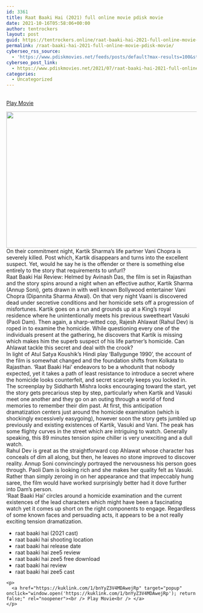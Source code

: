 ```yaml
---
id: 3361
title: Raat Baaki Hai (2021) full online movie pdisk movie
date: 2021-10-16T05:58:06+00:00
author: tentrockers
layout: post
guid: https://tentrockers.online/raat-baaki-hai-2021-full-online-movie-pdisk-movie/
permalink: /raat-baaki-hai-2021-full-online-movie-pdisk-movie/
cyberseo_rss_source:
  - 'https://www.pdiskmovies.net/feeds/posts/default?max-results=100&start-index=1101'
cyberseo_post_link:
  - https://www.pdiskmovies.net/2021/07/raat-baaki-hai-2021-full-online-movie.html
categories:
  - Uncategorized
---
```

<a href="https://kuklink.com/1/bnYyZ3V4MDAwejRp" target="popup" onclick="window.open('https://kuklink.com/1/bnYyZ3V4MDAwejRp'); return false;" rel="noopener"><br /> Play Movie<br /> </a>

<div class="separator">
  <a href="https://1.bp.blogspot.com/-thXnr0U59bI/YPbdzAuMLYI/AAAAAAAAZkA/iQJPddFMcr89GRnUbHhU6Qc61z_YR-wugCLcBGAsYHQ/s1200/Raat%2BBaaki%2BHai%2B%25282021%2529%2Bfull%2Bonline%2Bmovie%2Bpdisk%2Bmovie.jpg"><img loading="lazy" border="0" data-original-height="675" data-original-width="1200" height="360" src="https://1.bp.blogspot.com/-thXnr0U59bI/YPbdzAuMLYI/AAAAAAAAZkA/iQJPddFMcr89GRnUbHhU6Qc61z_YR-wugCLcBGAsYHQ/w640-h360/Raat%2BBaaki%2BHai%2B%25282021%2529%2Bfull%2Bonline%2Bmovie%2Bpdisk%2Bmovie.jpg" width="640" /></a>
</div>



<div>
  <div>
    <span>On their commitment night, Kartik Sharma&#8217;s life partner Vani Chopra is severely killed. Post which, Kartik disappears and turns into the excellent suspect. Yet, would he say he is the offender or there is something else entirely to the story that requirements to unfurl?&nbsp;</span>
  </div>
  
  <div>
    <span>Raat Baaki Hai Review: Helmed by Avinash Das, the film is set in Rajasthan and the story spins around a night when an effective author, Kartik Sharma (Annup Soni), gets drawn in with well known Bollywood entertainer Vani Chopra (Dipannita Sharma Atwal). On that very night Vaani is discovered dead under secretive conditions and her homicide sets off a progression of misfortunes. Kartik goes on a run and grounds up at a King&#8217;s royal residence where he unintentionally meets his previous sweetheart Vasuki (Paoli Dam). Then again, a sharp-witted cop, Rajesh Ahlawat (Rahul Dev) is roped in to examine the homicide. While questioning every one of the individuals present at the gathering, he discovers that Kartik is missing which makes him the superb suspect of his life partner&#8217;s homicide. Can Ahlawat tackle this secret and deal with the crook?&nbsp;</span>
  </div>
  
  <div>
    <span>In light of Atul Satya Koushik&#8217;s Hindi play &#8216;Ballygunge 1990&#8217;, the account of the film is somewhat changed and the foundation shifts from Kolkata to Rajasthan. &#8216;Raat Baaki Hai&#8217; endeavors to be a whodunit that nobody expected, yet it takes a path of least resistance to introduce a secret where the homicide looks counterfeit, and secret scarcely keeps you locked in. The screenplay by Siddharth Mishra looks encouraging toward the start, yet the story gets precarious step by step, particularly when Kartik and Vasuki meet one another and they go on an outing through a world of fond memories to remember their dim past. At first, this anticipation dramatization centers just around the homicide examination (which is shockingly excessively easygoing), however soon the story gets jumbled up previously and existing existences of Kartik, Vasuki and Vani. The peak has some flighty curves in the street which are intriguing to watch. Generally speaking, this 89 minutes tension spine chiller is very unexciting and a dull watch.&nbsp;</span>
  </div>
  
  <div>
    <span>Rahul Dev is great as the straightforward cop Ahlawat whose character has conceals of dim all along, but then, he leaves no stone improved to discover reality. Annup Soni convincingly portrayed the nervousness his person goes through. Paoli Dam is looking rich and she makes her quality felt as Vasuki. Rather than simply zeroing in on her appearance and that impeccably hung saree, the film would have worked surprisingly better had it dove further into Dam&#8217;s person.&nbsp;</span>
  </div>
  
  <div>
    <span>&#8216;Raat Baaki Hai&#8217; circles around a homicide examination and the current existences of the lead characters which might have been a fascinating watch yet it comes up short on the right components to engage. Regardless of some known faces and persuading acts, it appears to be a not really exciting tension dramatization.</span>
  </div>
</div>

<div>
  <span></p> 
  
  <div>
    <ul>
      <li>
        raat baaki hai (2021 cast)
      </li>
      <li>
        raat baaki hai shooting location
      </li>
      <li>
        raat baaki hai release date
      </li>
      <li>
        raat baaki hai zee5 review
      </li>
      <li>
        raat baaki hai zee5 free download
      </li>
      <li>
        raat baaki hai review
      </li>
      <li>
        raat baaki hai zee5 cast
      </li>
    </ul>
  </div>
  
  <p>
    </span></div> 
    
    <p>
      <a href="https://kuklink.com/1/bnYyZ3V4MDAwejRp" target="popup" onclick="window.open('https://kuklink.com/1/bnYyZ3V4MDAwejRp'); return false;" rel="noopener"><br /> Play Movie<br /> </a>
    </p>